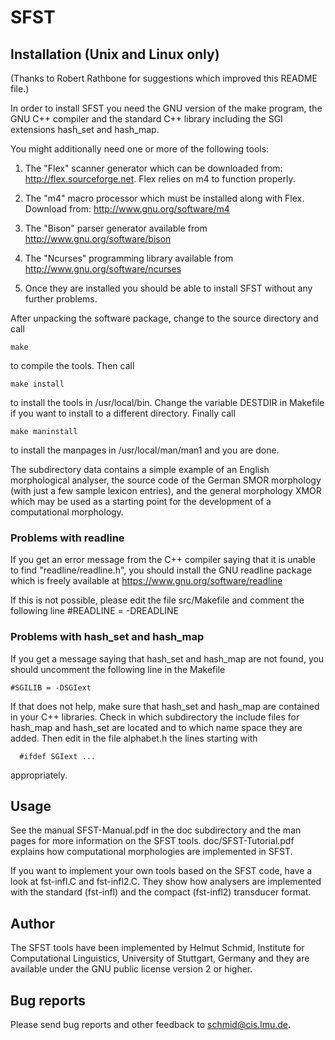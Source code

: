 
# SFST

## Installation (Unix and Linux only)

(Thanks to Robert Rathbone for suggestions which improved this README file.)

In order to install SFST you need the GNU version of the make program,
the GNU C++ compiler and the standard C++ library including the SGI
extensions hash_set and hash_map.

You might additionally need one or more of the following tools:

1) The "Flex" scanner generator which can be downloaded from:
   http://flex.sourceforge.net. Flex relies on m4 to function properly.

2) The "m4" macro processor which must be installed along with Flex.
   Download from: http://www.gnu.org/software/m4

3) The "Bison" parser generator available from http://www.gnu.org/software/bison

4) The "Ncurses" programming library available from http://www.gnu.org/software/ncurses

5) Once they are installed you should be able to install SFST without
   any further problems.

After unpacking the software package, change to the source
directory and call

```
make
```

to compile the tools. Then call

```
make install
```

to install the tools in /usr/local/bin. Change the variable DESTDIR
in Makefile if you want to install to a different directory.
Finally call

```
make maninstall
```

to install the manpages in /usr/local/man/man1 and you are done.


The subdirectory data contains a simple example of an English
morphological analyser, the source code of the German SMOR morphology
(with just a few sample lexicon entries), and the general morphology
XMOR which may be used as a starting point for the development of a
computational morphology.

### Problems with readline

If you get an error message from the C++ compiler saying that it is
unable to find "readline/readline.h", you should install the GNU
readline package which is freely available at
https://www.gnu.org/software/readline

If this is not possible, please edit the file src/Makefile and comment
the following line
#READLINE = -DREADLINE


### Problems with hash_set and hash_map

If you get a message saying that hash_set and hash_map are not found,
you should uncomment the following line in the Makefile

```
#SGILIB = -DSGIext
```

If that does not help, make sure that hash_set and hash_map are
contained in your C++ libraries. Check in which subdirectory the
include files for hash_map and hash_set are located and to which name
space they are added. Then edit in the file alphabet.h the lines
starting with
```
  #ifdef SGIext ...
```
appropriately.


## Usage

See the manual SFST-Manual.pdf in the doc subdirectory and the man
pages for more information on the SFST tools. doc/SFST-Tutorial.pdf
explains how computational morphologies are implemented in SFST.

If you want to implement your own tools based on the SFST code, have a
look at fst-infl.C and fst-infl2.C. They show how analysers are
implemented with the standard (fst-infl) and the compact (fst-infl2)
transducer format.


## Author

The SFST tools have been implemented by Helmut Schmid, Institute for
Computational Linguistics, University of Stuttgart, Germany and they
are available under the GNU public license version 2 or higher.


## Bug reports

Please send bug reports and other feedback to schmid@cis.lmu.de.

